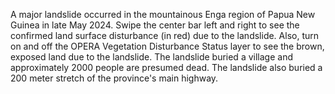 A major landslide occurred in the mountainous Enga region of Papua New Guinea in late May 2024. Swipe the center bar left and right to see the confirmed land surface disturbance (in red) due to the landslide. Also, turn on and off the OPERA Vegetation Disturbance Status layer to see the brown, exposed land due to the landslide. The landslide buried a village and approximately 2000 people are presumed dead. The landslide also buried a 200 meter stretch of the province's main highway.